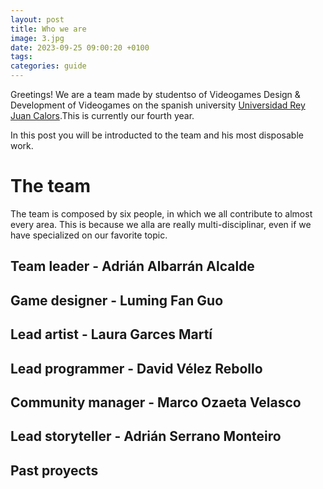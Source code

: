 ```yaml
---
layout: post
title: Who we are
image: 3.jpg
date: 2023-09-25 09:00:20 +0100
tags: 
categories: guide
---
```

Greetings! We are a team made by studentso of Videogames Design & Development of Videogames on the spanish university [Universidad Rey Juan Calors](https://www.urjc.es).This is currently our fourth year.

In this post you will be introducted to the team and his most disposable work.

# The team

The team is composed by six people, in which we all contribute to almost every area. This is because we alla are really multi-disciplinar, even if we have specialized on our favorite topic. 


## Team leader - Adrián Albarrán Alcalde

## Game designer - Luming Fan Guo

## Lead artist - Laura Garces Martí

## Lead programmer - David Vélez Rebollo

## Community manager - Marco Ozaeta Velasco

## Lead storyteller - Adrián Serrano Monteiro

## Past proyects 

